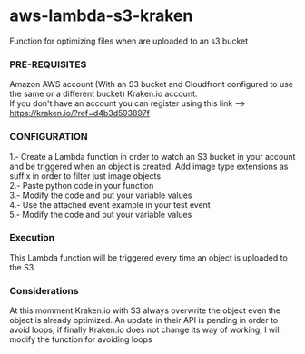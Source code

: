 # aws-lambda-s3-kraken
Function for optimizing files when are uploaded to an s3 bucket

### PRE-REQUISITES
Amazon AWS account (With an S3 bucket and Cloudfront configured to use the same or a different bucket)
Kraken.io account. <br/>
If you don't have an account you can register using this link --> https://kraken.io/?ref=d4b3d593897f

### CONFIGURATION
1.- Create a Lambda function in order to watch an S3 bucket in your account and be triggered when an object is created. Add image type extensions as suffix in order to filter just image objects<br/>
2.- Paste python code in your function<br/>
3.- Modify the code and put your variable values<br/>
4.- Use the attached event example in your test event<br/>
5.- Modify the code and put your variable values<br/>

### Execution
This Lambda function will be triggered every time an object is uploaded to the S3<br/>

### Considerations
At this momment Kraken.io with S3 always overwrite the object even the object is already optimized. An update in their API is pending in order to avoid loops; if finally Kraken.io does not change its way of working, I will modify the function for avoiding loops
